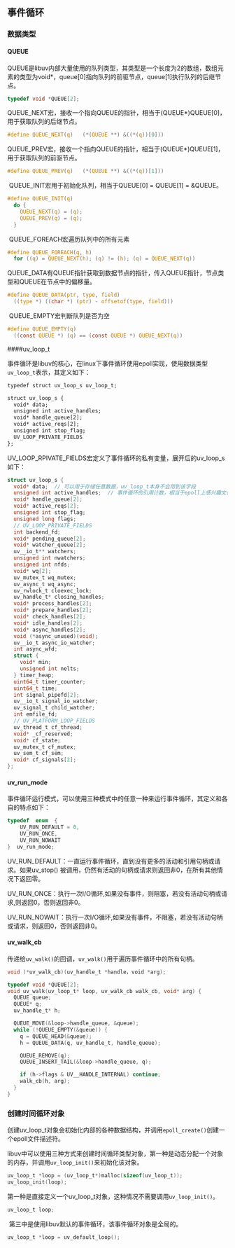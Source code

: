 ## 事件循环

### 数据类型

#### QUEUE

​	QUEUE是libuv内部大量使用的队列类型，其类型是一个长度为2的数组，数组元素的类型为void*，queue[0]指向队列的前驱节点，queue[1]执行队列的后继节点。

```c
typedef void *QUEUE[2];
```

​	QUEUE_NEXT宏，接收一个指向QUEUE的指针，相当于(QUEUE*)QUEUE[0]，用于获取队列的后继节点。

```c
#define QUEUE_NEXT(q)	(*(QUEUE **) &((*(q))[0]))
```

​	QUEUE_PREV宏，接收一个指向QUEUE的指针，相当于(QUEUE*)QUEUE[1]，用于获取队列的前驱节点。

```c
#define QUEUE_PREV(q)	(*(QUEUE **) &((*(q))[1]))
```

​	QUEUE_INIT宏用于初始化队列，相当于QUEUE[0] = QUEUE[1] = &QUEUE。

```c
#define QUEUE_INIT(q)                                                         \
  do {                                                                        \
    QUEUE_NEXT(q) = (q);                                                      \
    QUEUE_PREV(q) = (q);                                                      \
  }                                                                           \
```

​	QUEUE_FOREACH宏遍历队列中的所有元素

```c
#define QUEUE_FOREACH(q, h)                                                   \
  for ((q) = QUEUE_NEXT(h); (q) != (h); (q) = QUEUE_NEXT(q))
```

​	QUEUE_DATA有QUEUE指针获取到数据节点的指针，传入QUEUE指针，节点类型和QUEUE在节点中的偏移量。

```c
#define QUEUE_DATA(ptr, type, field)                                          \
  ((type *) ((char *) (ptr) - offsetof(type, field)))
```

​	QUEUE_EMPTY宏判断队列是否为空

```c
#define QUEUE_EMPTY(q)                                                        \
  ((const QUEUE *) (q) == (const QUEUE *) QUEUE_NEXT(q))
```

####uv_loop_t

​	事件循环是libuv的核心，在linux下事件循环使用epoll实现，使用数据类型`uv_loop_t`表示，其定义如下：

```1
typedef struct uv_loop_s uv_loop_t;

struct uv_loop_s {
  void* data;
  unsigned int active_handles;
  void* handle_queue[2];
  void* active_reqs[2];
  unsigned int stop_flag;
  UV_LOOP_PRIVATE_FIELDS
};                                                    
```

​	UV_LOOP_RPIVATE_FIELDS宏定义了事件循环的私有变量，展开后的uv_loop_s如下：

```c
struct uv_loop_s {
  void* data;  // 可以用于存储任意数据，uv_loop_t本身不会用到该字段
  unsigned int active_handles;	// 事件循环的引用计数，相当于epoll上感兴趣文件描述符列表大小？
  void* handle_queue[2];
  void* active_reqs[2];
  unsigned int stop_flag;
  unsigned long flags;    
  // UV_LOOP_PRIVATE_FIELDS
  int backend_fd;                                                             
  void* pending_queue[2];                                                      
  void* watcher_queue[2];                                                     
  uv__io_t** watchers;                                                        
  unsigned int nwatchers;  
  unsigned int nfds;                                                           
  void* wq[2];                                                                 
  uv_mutex_t wq_mutex;                                                         
  uv_async_t wq_async;                                                         
  uv_rwlock_t cloexec_lock;                                                    
  uv_handle_t* closing_handles;                                                
  void* process_handles[2];                                                    
  void* prepare_handles[2];                                                    
  void* check_handles[2];                                                      
  void* idle_handles[2];                                                       
  void* async_handles[2];                                                      
  void (*async_unused)(void);
  uv__io_t async_io_watcher;                                                   
  int async_wfd;                                                               
  struct {                                                                     
    void* min;                                                                 
    unsigned int nelts;                                                        
  } timer_heap;                                                                
  uint64_t timer_counter;                                                      
  uint64_t time;                                                               
  int signal_pipefd[2];                                                        
  uv__io_t signal_io_watcher;                                                  
  uv_signal_t child_watcher;                                                   
  int emfile_fd;  
  // UV_PLATFORM_LOOP_FIELDS
  uv_thread_t cf_thread;                                                       
  void* _cf_reserved;                                                          
  void* cf_state;                                                              
  uv_mutex_t cf_mutex;                                                         
  uv_sem_t cf_sem;                                                             
  void* cf_signals[2];
};  
```

#### uv_run_mode

​	事件循环运行模式，可以使用三种模式中的任意一种来运行事件循环，其定义和各自的特点如下：

```c
typedef  enum  { 
    UV_RUN_DEFAULT = 0,
    UV_RUN_ONCE,
    UV_RUN_NOWAIT 
}  uv_run_mode;
```

​	UV_RUN_DEFAULT：一直运行事件循环，直到没有更多的活动和引用句柄或请求。如果uv_stop() 被调用，仍然有活动的句柄或请求则返回非0，在所有其他情况下返回零。

​	UV_RUN_ONCE：执行一次I/O循环,如果没有事件，则阻塞，若没有活动句柄或请求,则返回0，否则返回非0。

​	UV_RUN_NOWAIT：执行一次I/O循环,如果没有事件，不阻塞，若没有活动句柄或请求，则返回0，否则返回非0。

#### uv_walk_cb

​	传递给`uv_walk()`的回调，`uv_walk()`用于遍历事件循环中的所有句柄。

```c
void (*uv_walk_cb)(uv_handle_t *handle，void *arg);

typedef void *QUEUE[2];
void uv_walk(uv_loop_t* loop, uv_walk_cb walk_cb, void* arg) {
  QUEUE queue;
  QUEUE* q;
  uv_handle_t* h;

  QUEUE_MOVE(&loop->handle_queue, &queue);
  while (!QUEUE_EMPTY(&queue)) {
    q = QUEUE_HEAD(&queue);
    h = QUEUE_DATA(q, uv_handle_t, handle_queue);

    QUEUE_REMOVE(q);
    QUEUE_INSERT_TAIL(&loop->handle_queue, q);

    if (h->flags & UV__HANDLE_INTERNAL) continue;
    walk_cb(h, arg);
  }
}
```

### 创建时间循环对象

​	创建uv_loop_t对象会初始化内部的各种数据结构，并调用`epoll_create()`创建一个epoll文件描述符。

​	libuv中可以使用三种方式来创建时间循环类型对象，第一种是动态分配一个对象的内存，并调用`uv_loop_init()`来初始化该对象。

```c
uv_loop_t *loop = (uv_loop_t*)malloc(sizeof(uv_loop_t));
uv_loop_init(loop);
```

​	第一种是直接定义一个uv_loop_t对象，这种情况不需要调用`uv_loop_init()`。

```c
uv_loop_t loop;
```

​	第三中是使用libuv默认的事件循环，该事件循环对象是全局的。

```c
uv_loop_t *loop = uv_default_loop();
```